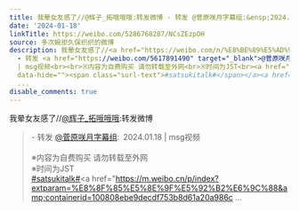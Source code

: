 ```yaml
---
title: 我晕女友感了//@辉子_拓哦哦哦:转发微博 - 转发 @菅原咲月字幕组:&ensp;2024.01.18 | msg视频※内容为自费购买 请勿转载至外网※时间为JST#satsukitalk#菅原咲月...
date: '2024-01-18'
linkTitle: https://weibo.com/5286768287/NCsZEzpOH
source: 多次婉拒久保织织的微博
description: 我晕女友感了//<a href="https://weibo.com/n/%E8%BE%89%E5%AD%90_%E6%8B%93%E5%93%A6%E5%93%A6%E5%93%A6">@辉子_拓哦哦哦</a>:转发微博<br><blockquote>
  - 转发 <a href="https://weibo.com/5617891490" target="_blank">@菅原咲月字幕组</a>: 2024.01.18
  | msg视频<br><br>※内容为自费购买 请勿转载至外网<br>※时间为JST<br><a href="https://m.weibo.cn/search?containerid=231522type%3D1%26t%3D10%26q%3D%23satsukitalk%23&amp;extparam=%23satsukitalk%23"
  data-hide=""><span class="surl-text">#satsukitalk#</span></a><a href="https://m.weibo.cn/p/index?extparam=%E8%8F%85%E5%8E%9F%E5%92%B2%E6%9C%88&amp;containerid=100808ebe9decdf753b8d61a20a986c
  ...
disable_comments: true
---
```

我晕女友感了//<a href="https://weibo.com/n/%E8%BE%89%E5%AD%90_%E6%8B%93%E5%93%A6%E5%93%A6%E5%93%A6">@辉子_拓哦哦哦</a>:转发微博<br><blockquote> - 转发 <a href="https://weibo.com/5617891490" target="_blank">@菅原咲月字幕组</a>: 2024.01.18 | msg视频<br><br>※内容为自费购买 请勿转载至外网<br>※时间为JST<br><a href="https://m.weibo.cn/search?containerid=231522type%3D1%26t%3D10%26q%3D%23satsukitalk%23&amp;extparam=%23satsukitalk%23" data-hide=""><span class="surl-text">#satsukitalk#</span></a><a href="https://m.weibo.cn/p/index?extparam=%E8%8F%85%E5%8E%9F%E5%92%B2%E6%9C%88&amp;containerid=100808ebe9decdf753b8d61a20a986c ...